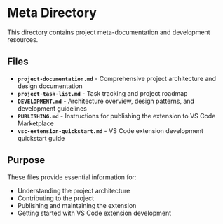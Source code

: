 # Meta Directory

This directory contains project meta-documentation and development resources.

## Files

- **`project-documentation.md`** - Comprehensive project architecture and design documentation
- **`project-task-list.md`** - Task tracking and project roadmap
- **`DEVELOPMENT.md`** - Architecture overview, design patterns, and development guidelines
- **`PUBLISHING.md`** - Instructions for publishing the extension to VS Code Marketplace
- **`vsc-extension-quickstart.md`** - VS Code extension development quickstart guide

## Purpose

These files provide essential information for:

- Understanding the project architecture
- Contributing to the project
- Publishing and maintaining the extension
- Getting started with VS Code extension development
